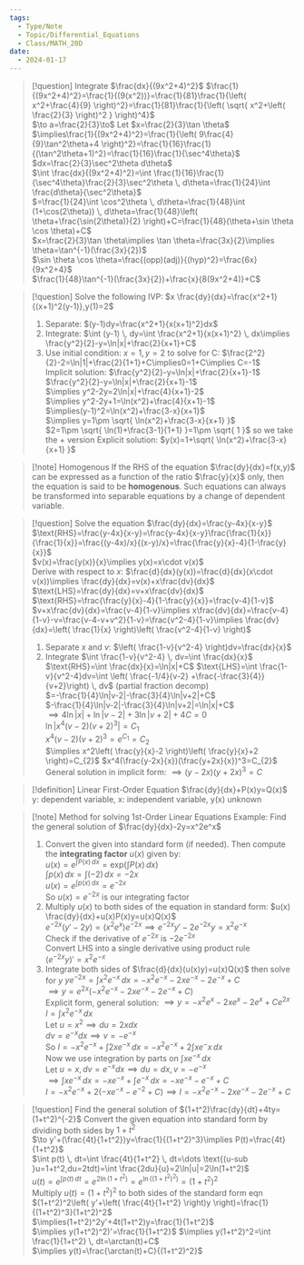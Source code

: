 ```yaml
---
tags:
  - Type/Note
  - Topic/Differential_Equations
  - Class/MATH_20D
date:
  - 2024-01-17
---
```


> [!question] Integrate $\frac{dx}{(9x^2+4)^2}$
> $\frac{1}{(9x^2+4)^2}=\frac{1}{(9(x^2))}=\frac{1}{81}\frac{1}{\left( x^2+\frac{4}{9} \right)^2}=\frac{1}{81}\frac{1}{\left( \sqrt{ x^2+\left( \frac{2}{3} \right)^2 } \right)^4}$  
> $\to a=\frac{2}{3}\to$ Let $x=\frac{2}{3}\tan \theta$  
> $\implies\frac{1}{(9x^2+4)^2}=\frac{1}{\left( 9\frac{4}{9}\tan^2\theta+4 \right)^2}=\frac{1}{16}\frac{1}{(\tan^2\theta+1)^2}=\frac{1}{16}\frac{1}{\sec^4\theta}$  
> $dx=\frac{2}{3}\sec^2\theta d\theta$  
> $\int \frac{dx}{(9x^2+4)^2}=\int \frac{1}{16}\frac{1}{\sec^4\theta}\frac{2}{3}\sec^2\theta  \, d\theta=\frac{1}{24}\int \frac{d\theta}{\sec^2\theta}$  
> $=\frac{1}{24}\int \cos^2\theta \, d\theta=\frac{1}{48}\int (1+\cos(2\theta)) \, d\theta=\frac{1}{48}\left( \theta+\frac{\sin(2\theta)}{2} \right)+C=\frac{1}{48}(\theta+\sin \theta \cos \theta)+C$  
> $x=\frac{2}{3}\tan \theta\implies \tan \theta=\frac{3x}{2}\implies \theta=\tan^{-1}(\frac{3x}{2})$  
> $\sin \theta \cos \theta=\frac{(opp)(adj)}{(hyp)^2}=\frac{6x}{9x^2+4}$  
> $\frac{1}{48}\tan^{-1}(\frac{3x}{2})+\frac{x}{8(9x^2+4)}+C$  

> [!question] Solve the following IVP: $x \frac{dy}{dx}=\frac{x^2+1}{(x+1)^2(y-1)},y(1)=2$
> 1. Separate: $(y-1)dy=\frac{x^2+1}{x(x+1)^2}dx$  
> 2. Integrate: $\int (y-1) \, dy=\int \frac{x^2+1}{x(x+1)^2} \, dx\implies \frac{y^2}{2}-y=\ln|x|+\frac{2}{x+1}+C$  
> 3. Use initial condition: $x=1,y=2$ to solve for C: $\frac{2^2}{2}-2=\ln|1|+\frac{2}{1+1}+C\implies0=1+C\implies C=-1$  
> Implicit solution: $\frac{y^2}{2}-y=\ln|x|+\frac{2}{x+1}-1$  
> $\frac{y^2}{2}-y=\ln|x|+\frac{2}{x+1}-1$  
> $\implies y^2-2y=2\ln|x|+\frac{4}{x+1}-2$  
> $\implies y^2-2y+1=\ln(x^2)+\frac{4}{x+1}-1$  
> $\implies(y-1)^2=\ln(x^2)+\frac{3-x}{x+1}$  
> $\implies y=1\pm \sqrt{ \ln(x^2)+\frac{3-x}{x+1} }$  
> $2=1\pm \sqrt{ \ln(1)+\frac{3-1}{1+1} }=1\pm \sqrt{ 1 }$ so we take the + version
> Explicit solution: $y(x)=1+\sqrt{ \ln(x^2)+\frac{3-x}{x+1} }$  

> [!note] Homogenous
> If the RHS of the equation $\frac{dy}{dx}=f(x,y)$ can be expressed as a function of the ratio $\frac{y}{x}$ only, then the equation is said to be **homogenous**. Such equations can always be transformed into separable equations by a change of dependent variable. 

> [!question] Solve the equation $\frac{dy}{dx}=\frac{y-4x}{x-y}$
> $\text{RHS}=\frac{y-4x}{x-y}=\frac{y-4x}{x-y}\frac{\frac{1}{x}}{\frac{1}{x}}=\frac{(y-4x)/x}{(x-y)/x}=\frac{\frac{y}{x}-4}{1-\frac{y}{x}}$  
> $v(x)=\frac{y(x)}{x}\implies y(x)=x\cdot v(x)$  
> Derive with respect to $x$: $\frac{d}{dx}(y(x))=\frac{d}{dx}(x\cdot v(x))\implies \frac{dy}{dx}=v(x)+x\frac{dv}{dx}$  
> $\text{LHS}=\frac{dy}{dx}=v+x\frac{dv}{dx}$  
> $\text{RHS}=\frac{\frac{y}{x}-4}{1-\frac{y}{x}}=\frac{v-4}{1-v}$  
> $v+x\frac{dv}{dx}=\frac{v-4}{1-v}\implies x\frac{dv}{dx}=\frac{v-4}{1-v}-v=\frac{v-4-v+v^2}{1-v}=\frac{v^2-4}{1-v}\implies \frac{dv}{dx}=\left( \frac{1}{x} \right)\left( \frac{v^2-4}{1-v} \right)$  
> 1. Separate $x \text{ and } v$: $\left( \frac{1-v}{v^2-4} \right)dv=\frac{dx}{x}$  
> 2. Integrate $\int \frac{1-v}{v^2-4} \, dv=\int \frac{dx}{x}$  
> $\text{RHS}=\int \frac{dx}{x}=\ln|x|+C$
> $\text{LHS}=\int \frac{1-v}{v^2-4}dv=\int \left( \frac{-1/4}{v-2} +\frac{-\frac{3}{4}}{v+2}\right) \, dv$ (partial fraction decomp)  
> $=-\frac{1}{4}\ln|v-2|-\frac{3}{4}\ln|v+2|+C$  
> $-\frac{1}{4}\ln|v-2|-\frac{3}{4}\ln|v+2|=\ln|x|+C$  
> $\implies{4}\ln|x|+\ln|v-2|+3\ln|v+2|+4C=0$  
> $\ln|x^4(v-2)(v+2)^3|=C_{1}$  
> $x^4(v-2)(v+2)^3=e^{C_{1}}=C_{2}$  
> $\implies x^2\left( \frac{y}{x}-2 \right)\left( \frac{y}{x}+2 \right)=C_{2}$
> $x^4(\frac{y-2x}{x})(\frac{y+2x}{x})^3=C_{2}$  
> General solution in implicit form: $\implies(y-2x)(y+2x)^3=C$  

> [!definition] Linear First-Order Equation
> $\frac{dy}{dx}+P(x)y=Q(x)$  
> y: dependent variable, x: independent variable, y(x) unknown

> [!note] Method for solving 1st-Order Linear Equations
> Example: Find the general solution of $\frac{dy}{dx}-2y=x^2e^x$
> 1. Convert the given into standard form (if needed). Then compute the **integrating factor** $u(x)$ given by:  
> $u(x)=e^{\int P(x) \, dx}=\text{exp}\left( \int P(x) \, dx \right)$  
> $\int p(x) \, dx=\int (-2) \, dx=-2x$  
> $u(x)=e^{\int p(x) \, dx}=e^{-2x}$  
> So $u(x)=e^{-2x}$ is our integrating factor
> 2. Multiply $u(x)$ to both sides of the equation in standard form:
> $u(x) \frac{dy}{dx}+u(x)P(x)y=u(x)Q(x)$  
> $e^{-2x}(y'-2y)=(x^2e^x)e^{-2x}\implies e^{-2x}y'-2e^{-2x}y=x^2e^{-x}$  
> Check if the derivative of $e^{-2x}$ is $-2e^{-2x}$  
> Convert LHS into a single derivative using product rule  
> $(e^{-2x}y)'=x^2e^{-x}$  
> 3. Integrate both sides of $\frac{d}{dx}(u(x)y)=u(x)Q(x)$ then solve for $y$
> $ye^{-2x}=\int x^2e^{-x} \, dx=-x^2e^{-x}-2xe^{-x}-2e^{-x}+C$  
> $\implies y=e^{2x}(-x^2e^{-x}-2xe^{-x}-2e^{-x}+C)$  
> Explicit form, general solution: $\implies y=-x^2e^x-2xe^x-2e^x+Ce^{2x}$  
> $I=\int x^2e^{-x} \, dx$  
> Let $u=x^2\implies du=2xdx$  
> $dv=e^{-x}dx\implies v=-e^{-x}$  
> So $I=-x^2e^{-x}+\int 2xe^{-x} \, dx=-x^2e^{-x}+2\int xe^-x \, dx$  
> Now we use integration by parts on $\int xe^{-x} \, dx$  
> Let $u=x,dv=e^{-x}dx\implies du=dx,v=-e^{-x}$  
> $\implies \int xe^{-x} \, dx=-xe^{-x}+\int e^{-x} \, dx=-xe^{-x}-e^{-x}+C$  
> $I=-x^2e^{-x}+2(-xe^{-x}-e^{-2}+C)\implies I=-x^2e^{-x}-2xe^{-x}-2e^{-x}+C$  

> [!question] Find the general solution of $(1+t^2)\frac{dy}{dt}+4ty=(1+t^2)^{-2}$
> Convert the given equation into standard form by dividing both sides by $1+t^2$  
> $\to y'+(\frac{4t}{1+t^2})y=\frac{1}{(1+t^2)^3}\implies P(t)=\frac{4t}{1+t^2}$  
> $\int p(t) \, dt=\int \frac{4t}{1+t^2} \, dt=\dots \text{(u-sub }u=1+t^2,du=2tdt)=\int \frac{2du}{u}=2\ln|u|=2\ln(1+t^2)$  
> $u(t)=e^{\int p(t) \, dt}=e^{2\ln(1+t^2)}=e^{\ln((1+t^2)^2)}=(1+t^2)^2$  
> Multiply $u(t)=(1+t^2)^2$ to both sides of the standard form eqn
> $(1+t^2)^2\left( y'+\left( \frac{4t}{1+t^2} \right)y \right)=\frac{1}{(1+t^2)^3}(1+t^2)^2$  
> $\implies(1+t^2)^2y'+4t(1+t^2)y=\frac{1}{1+t^2}$  
> $\implies y(1+t^2)^2)'=\frac{1}{1+t^2}$
> $\implies y(1+t^2)^2=\int \frac{1}{1+t^2} \, dt=\arctan(t)+C$  
> $\implies y(t)=\frac{\arctan(t)+C}{(1+t^2)^2}$